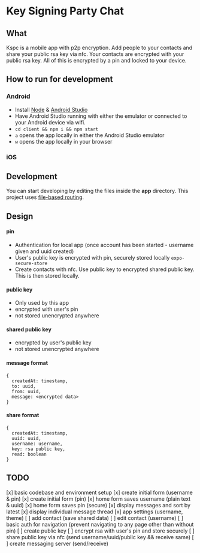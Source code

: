 # Key Signing Party Chat

## What
Kspc is a mobile app with p2p encryption.
Add people to your contacts and share your public rsa key via nfc. Your contacts are encrypted with your public rsa key. All of this is encrypted by a pin and locked to your device.

## How to run for development   
### Android
- Install [Node](https://nodejs.org/en/download/package-manager) & [Android Studio](https://developer.android.com/studio)
- Have Android Studio running with either the emulator or connected to your Android device via wifi.
- `cd client && npm i && npm start`
- `a` opens the app locally in either the Android Studio emulator
- `w` opens the app locally in your browser

### iOS


## Development
You can start developing by editing the files inside the **app** directory. This project uses [file-based routing](https://docs.expo.dev/router/introduction).

## Design
#### pin
- Authentication for local app (once account has been started - username given and uuid created)
- User's public key is encrypted with pin, securely stored locally `expo-secure-store`
- Create contacts with nfc. Use public key to encrypted shared public key. This is then stored locally.

#### public key
- Only used by this app
- encrypted with user's pin
- not stored unencrypted anywhere

#### shared public key
- encrypted by user's public key
- not stored unencrypted anywhere

#### message format
```
{
  createdAt: timestamp,
  to: uuid,
  from: uuid,
  message: <encrypted data>
}
```

#### share format
```
{
  createdAt: timestamp,
  uuid: uuid,
  username: username,
  key: rsa public key,
  read: boolean
}
```

## TODO
[x] basic codebase and environment setup
[x] create initial form (username & pin)
[x] create initial form (pin)
[x] home form saves username (plain text & uuid)
[x] home form saves pin (secure)
[x] display messages and sort by latest
[x] display individual message thread
[x] app settings (username, theme)
[ ] add contact (save shared data)
[ ] edit contact (username)
[ ] basic auth for navigation (prevent navigating to any page other than without pin)
[ ] create public key
[ ] encrypt rsa with user's pin and store securely
[ ] share public key via nfc (send username/uuid/public key && receive same)
[ ] create messaging server (send/receive)